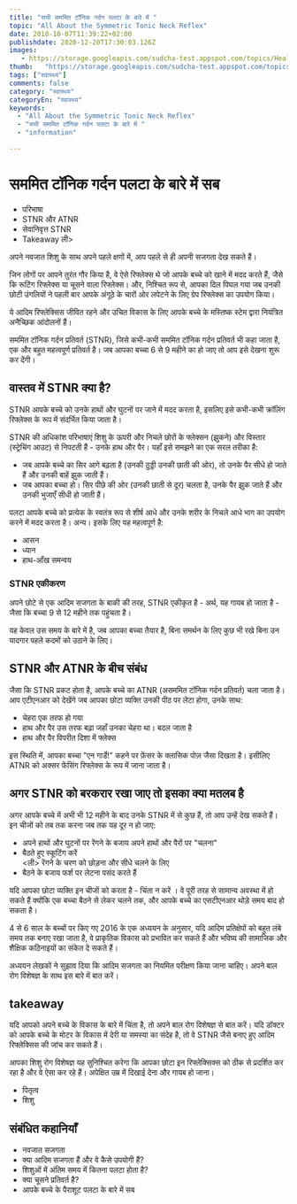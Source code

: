 ```yaml
---
title: "सभी सममित टॉनिक गर्दन पलटा के बारे में "
topic: "All About the Symmetric Tonic Neck Reflex"
date: 2018-10-07T11:39:22+02:00
publishdate: 2020-12-20T17:30:03.126Z
images: 
   - https://storage.googleapis.com/sudcha-test.appspot.com/topics/Health/default-selection/2.jpg
thumb:   "https://storage.googleapis.com/sudcha-test.appspot.com/topics/Health/default-selection/thumb/2.jpg"
tags: ["स्वास्थ्य"]
comments: false
category: "स्वास्थ्य"
categoryEn: "स्वास्थ्य"
keywords: 
  - "All About the Symmetric Tonic Neck Reflex"
  - "सभी सममित टॉनिक गर्दन पलटा के बारे में "
  - "information"

---
```

<h1> सममित टॉनिक गर्दन पलटा के बारे में सब </h1> <ul> <li> परिभाषा </li> <li> STNR और ATNR </li> <li> सेवानिवृत्त STNR </li> <li> Takeaway </> ली> </ul> <p> अपने नवजात शिशु के साथ अपने पहले क्षणों में, आप पहले से ही अपनी सजगता देख सकते हैं। </p> <p> जिन लोगों पर आपने तुरंत गौर किया है, वे ऐसे रिफ्लेक्स थे जो आपके बच्चे को खाने में मदद करते हैं, जैसे कि रूटिंग रिफ्लेक्स या चूसने वाला रिफ्लेक्स। और, निश्चित रूप से, आपका दिल पिघल गया जब उनकी छोटी उंगलियों ने पहली बार आपके अंगूठे के चारों ओर लपेटने के लिए ग्रेप रिफ्लेक्स का उपयोग किया। </p> <p> ये आदिम रिफ्लेक्सिस जीवित रहने और उचित विकास के लिए आपके बच्चे के मस्तिष्क स्टेम द्वारा नियंत्रित अनैच्छिक आंदोलनों हैं। </p> <p> सममित टॉनिक गर्दन प्रतिवर्त (STNR), जिसे कभी-कभी सममित टॉनिक गर्दन प्रतिवर्त भी कहा जाता है, एक और बहुत महत्वपूर्ण प्रतिवर्त है। जब आपका बच्चा 6 से 9 महीने का हो जाए तो आप इसे देखना शुरू कर देंगी। </p> <h2> वास्तव में STNR क्या है? </H2> <p> STNR आपके बच्चे को उनके हाथों और घुटनों पर जाने में मदद करता है, इसलिए इसे कभी-कभी क्रॉलिंग रिफ्लेक्स के रूप में संदर्भित किया जाता है। </p> <p> STNR की अधिकांश परिभाषाएं शिशु के ऊपरी और निचले छोरों के फ्लेक्सन (झुकने) और विस्तार (स्ट्रेचिंग आउट) से निपटती हैं - उनके हाथ और पैर। यहाँ इसे समझने का एक सरल तरीका है: </p> <ul> <li> जब आपके बच्चे का सिर आगे बढ़ता है (उनकी ठुड्डी उनकी छाती की ओर), तो उनके पैर सीधे हो जाते हैं और उनकी बाहें झुक जाती हैं। </li> <li> जब आपका बच्चा हो। सिर पीछे की ओर (उनकी छाती से दूर) चलता है, उनके पैर झुक जाते हैं और उनकी भुजाएँ सीधी हो जाती हैं। </li> </ul> <p> पलटा आपके बच्चे को प्रत्येक के स्वतंत्र रूप से शीर्ष आधे और उनके शरीर के निचले आधे भाग का उपयोग करने में मदद करता है। अन्य। इसके लिए यह महत्वपूर्ण है: </p> <ul> <li> आसन </li> <li> ध्यान </li> <li> हाथ-आँख समन्वय </li> </ul> <h3> STNR एकीकरण </h3> <p> अपने छोटे से एक आदिम सजगता के बाकी की तरह, STNR एकीकृत है - अर्थ, यह गायब हो जाता है - जैसा कि बच्चा 9 से 12 महीने तक पहुंचता है। </p> <p> यह केवल उस समय के बारे में है, जब आपका बच्चा तैयार है, बिना समर्थन के लिए कुछ भी रखे बिना उन यादगार पहले कदमों को उठाने के लिए। </p> <h2> STNR और ATNR के बीच संबंध </h2> <p> जैसा कि STNR प्रकट होता है, आपके बच्चे का ATNR (असममित टॉनिक गर्दन प्रतिवर्त) चला जाता है। आप एटीएनआर को देखेंगे जब आपका छोटा व्यक्ति उनकी पीठ पर लेटा होगा, उनके साथ: </p> <ul> <li> चेहरा एक तरफ हो गया </li> <li> हाथ और पैर उस तरफ बढ़ा जहाँ उनका चेहरा था। बदल जाता है </li> <li> हाथ और पैर विपरीत दिशा में फ्लेक्स </li> </ul> <p> इस स्थिति में, आपका बच्चा "एन गार्डे!" कहने पर फ़ेंसर के क्लासिक पोज़ जैसा दिखता है। इसीलिए ATNR को अक्सर फेंसिंग रिफ्लेक्स के रूप में जाना जाता है। </p> <h2> अगर STNR को बरकरार रखा जाए तो इसका क्या मतलब है </h2> <p> अगर आपके बच्चे में अभी भी 12 महीने के बाद उनके STNR में से कुछ हैं, तो आप उन्हें देख सकते हैं। इन चीजों को तब तक करना जब तक यह दूर न हो जाए: </p> <ul> <li> अपने हाथों और घुटनों पर रेंगने के बजाय अपने हाथों और पैरों पर "चलना" </li> <li> बैठते हुए स्कूटिंग करें </li> <ली> रेंगने के चरण को छोड़ना और सीधे चलने के लिए </li> <li> बैठने के बजाय फर्श पर लेटना पसंद करते हैं </li> </ul> <p> यदि आपका छोटा व्यक्ति इन चीजों को करता है - चिंता न करें । वे पूरी तरह से सामान्य अवस्था में हो सकते हैं क्योंकि एक बच्चा बैठने से लेकर चलने तक, और आपके बच्चे का एसटीएनआर थोड़े समय बाद हो सकता है। </p> <p> 4 से 6 साल के बच्चों पर किए गए 2016 के एक अध्ययन के अनुसार, यदि आदिम प्रतिक्षेपों को बहुत लंबे समय तक बनाए रखा जाता है, वे प्राकृतिक विकास को प्रभावित कर सकते हैं और भविष्य की सामाजिक और शैक्षिक कठिनाइयों का संकेत दे सकते हैं। </p> <p> अध्ययन लेखकों ने सुझाव दिया कि आदिम सजगता का नियमित परीक्षण किया जाना चाहिए। अपने बाल रोग विशेषज्ञ के साथ इस बारे में बात करें। </p> <h2> takeaway </h2> <p> यदि आपको अपने बच्चे के विकास के बारे में चिंता है, तो अपने बाल रोग विशेषज्ञ से बात करें। यदि डॉक्टर को आपके बच्चे के मोटर के विकास में देरी या समस्या का संदेह है, तो वे STNR जैसे बनाए हुए आदिम रिफ्लेक्सिस की जांच कर सकते हैं। </p> <p> आपका शिशु रोग विशेषज्ञ यह सुनिश्चित करेगा कि आपका छोटा इन रिफ्लेक्सिक्स को ठीक से प्रदर्शित कर रहा है और वे ऐसा कर रहे हैं। अपेक्षित उम्र में दिखाई देना और गायब हो जाना। </p> <ul> <li> पितृत्व </li> <li> शिशु </li> </ul> <h2> संबंधित कहानियाँ </h2> <ul> <li> नवजात सजगता </li> <li> क्या आदिम सजगता हैं और वे कैसे उपयोगी हैं? </Li> <li> शिशुओं में अंतिम समय में कितना पलटा होता है? </Li> <li> क्या चूसने प्रतिवर्त है? </li> <li> आपके बच्चे के पैराशूट पलटा के बारे में सब </li> </ul> 